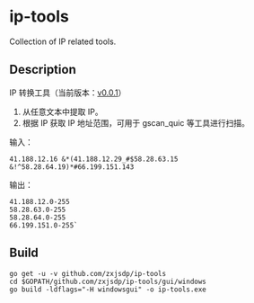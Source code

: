 # ip-tools
Collection of IP related tools.

## Description

IP 转换工具（当前版本：[v0.0.1](https://github.com/zxjsdp/ip-tools/releases)）

1. 从任意文本中提取 IP。
2. 根据 IP 获取 IP 地址范围，可用于 gscan_quic 等工具进行扫描。

输入：

    41.188.12.16 &*(41.188.12.29_#$58.28.63.15
    &!^58.28.64.19)*#66.199.151.143

输出：

    41.188.12.0-255
    58.28.63.0-255
    58.28.64.0-255
    66.199.151.0-255`

## Build

    go get -u -v github.com/zxjsdp/ip-tools
    cd $GOPATH/github.com/zxjsdp/ip-tools/gui/windows
    go build -ldflags="-H windowsgui" -o ip-tools.exe
